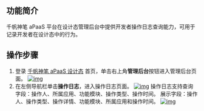 ## 功能简介

千帆神笔 aPaaS 平台在设计态管理后台中提供开发者操作日志查询能力，可用于记录开发者在设计态中的行为。

## 操作步骤

1. 登录 [千帆神笔 aPaaS 设计态](https://apaas.cloud.tencent.com/) 首页，单击右上角**管理后台**按钮进入管理后台页面。 [![img](https://qcloudimg.tencent-cloud.cn/raw/a7a2267b5274c676f8ea74e36525ec61.png)](https://camo.githubusercontent.com/7b6d461e27b312ae4d452f2cfb1f4aa1c23eb139b05d1332f1c6aff24cda3d93/68747470733a2f2f71636c6f7564696d672e74656e63656e742d636c6f75642e636e2f7261772f66363461396462616137326230613966333032363665306166366232333662662e706e67)
2. 在左侧导航栏单击**操作日志**，进入操作日志页面。 [![img](https://qcloudimg.tencent-cloud.cn/raw/3919b128dfe471ef8814538eb33042fa.png)](https://camo.githubusercontent.com/05a3f245fad5e7795deedcb0536802d47af932b3650130c7f2f8dab850567e2d/68747470733a2f2f71636c6f7564696d672e74656e63656e742d636c6f75642e636e2f7261772f65643366323335363139333834393935376639623865643162636336643161372e706e67) 操作日志支持查询字段：操作人、所属应用、功能模块、操作类型、操作时间。 展示字段：操作人、操作类型、操作详情、功能模块、所属应用和操作时间。 [![img](https://qcloudimg.tencent-cloud.cn/raw/da7b3299a8f8116bcf430a8849679a8c.png)](https://camo.githubusercontent.com/643a9c492fdd124f6f1c1e754bfc7f0c9813a054e917392028d3fbe54fd53b76/68747470733a2f2f71636c6f7564696d672e74656e63656e742d636c6f75642e636e2f7261772f61663532643264393237316230643531306330653931396634313066353833342e706e67)
